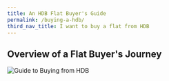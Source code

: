 ```yaml
---
title: An HDB Flat Buyer's Guide
permalink: /buying-a-hdb/
third_nav_title: I want to buy a flat from HDB
---
```


## Overview of a Flat Buyer's Journey

![Guide to Buying from HDB](https://www.hdb.gov.sg/cs/infoweb/img/timeline.jpg;wa971f0071e26b39ed)
